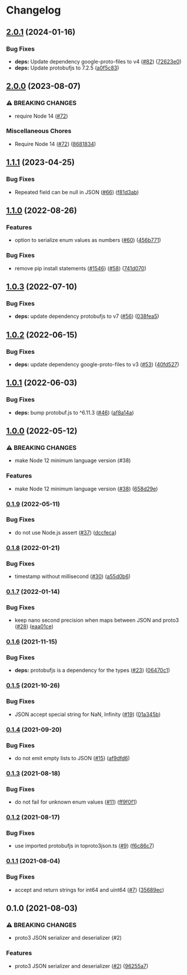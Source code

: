 # Changelog

## [2.0.1](https://github.com/googleapis/proto3-json-serializer-nodejs/compare/v2.0.0...v2.0.1) (2024-01-16)


### Bug Fixes

* **deps:** Update dependency google-proto-files to v4 ([#82](https://github.com/googleapis/proto3-json-serializer-nodejs/issues/82)) ([72623e0](https://github.com/googleapis/proto3-json-serializer-nodejs/commit/72623e04e1043353ef952178714ced733001a06d))
* **deps:** Update protobufjs to 7.2.5 ([a0f5c83](https://github.com/googleapis/proto3-json-serializer-nodejs/commit/a0f5c833cba654949ec5e624fad1849020cf899d))

## [2.0.0](https://github.com/googleapis/proto3-json-serializer-nodejs/compare/v1.1.1...v2.0.0) (2023-08-07)


### ⚠ BREAKING CHANGES

* require Node 14 ([#72](https://github.com/googleapis/proto3-json-serializer-nodejs/issues/72))

### Miscellaneous Chores

* Require Node 14 ([#72](https://github.com/googleapis/proto3-json-serializer-nodejs/issues/72)) ([8681834](https://github.com/googleapis/proto3-json-serializer-nodejs/commit/8681834d8bc204c40857e299570e1e5df4bc5618))

## [1.1.1](https://github.com/googleapis/proto3-json-serializer-nodejs/compare/v1.1.0...v1.1.1) (2023-04-25)


### Bug Fixes

* Repeated field can be null in JSON ([#66](https://github.com/googleapis/proto3-json-serializer-nodejs/issues/66)) ([f81d3ab](https://github.com/googleapis/proto3-json-serializer-nodejs/commit/f81d3ab202e2a674be73db8a9b74d3eecf3bbed4))

## [1.1.0](https://github.com/googleapis/proto3-json-serializer-nodejs/compare/v1.0.3...v1.1.0) (2022-08-26)


### Features

* option to serialize enum values as numbers ([#60](https://github.com/googleapis/proto3-json-serializer-nodejs/issues/60)) ([456b771](https://github.com/googleapis/proto3-json-serializer-nodejs/commit/456b771d5fef06d914c6e201fd9f17251e55d4d9))


### Bug Fixes

* remove pip install statements ([#1546](https://github.com/googleapis/proto3-json-serializer-nodejs/issues/1546)) ([#58](https://github.com/googleapis/proto3-json-serializer-nodejs/issues/58)) ([741d070](https://github.com/googleapis/proto3-json-serializer-nodejs/commit/741d0704f49332dd5d66206fcdf2111464fb8759))

## [1.0.3](https://github.com/googleapis/proto3-json-serializer-nodejs/compare/v1.0.2...v1.0.3) (2022-07-10)


### Bug Fixes

* **deps:** update dependency protobufjs to v7 ([#56](https://github.com/googleapis/proto3-json-serializer-nodejs/issues/56)) ([038fea5](https://github.com/googleapis/proto3-json-serializer-nodejs/commit/038fea537c8809dc272c2352b832b5301c7b79d2))

## [1.0.2](https://github.com/googleapis/proto3-json-serializer-nodejs/compare/v1.0.1...v1.0.2) (2022-06-15)


### Bug Fixes

* **deps:** update dependency google-proto-files to v3 ([#53](https://github.com/googleapis/proto3-json-serializer-nodejs/issues/53)) ([40fd527](https://github.com/googleapis/proto3-json-serializer-nodejs/commit/40fd527109838a21887f7a5058406244acabe938))

## [1.0.1](https://github.com/googleapis/proto3-json-serializer-nodejs/compare/v1.0.0...v1.0.1) (2022-06-03)


### Bug Fixes

* **deps:** bump protobuf.js to ^6.11.3 ([#46](https://github.com/googleapis/proto3-json-serializer-nodejs/issues/46)) ([af8a14a](https://github.com/googleapis/proto3-json-serializer-nodejs/commit/af8a14a35c04cbef49bff806b7d906287d1d2c0d))

## [1.0.0](https://github.com/googleapis/proto3-json-serializer-nodejs/compare/v0.1.9...v1.0.0) (2022-05-12)


### ⚠ BREAKING CHANGES

* make Node 12 minimum language version (#38)

### Features

* make Node 12 minimum language version ([#38](https://github.com/googleapis/proto3-json-serializer-nodejs/issues/38)) ([658d29e](https://github.com/googleapis/proto3-json-serializer-nodejs/commit/658d29e531c2d04d4007e5843aa62d9d8ee0dae8))

### [0.1.9](https://github.com/googleapis/proto3-json-serializer-nodejs/compare/v0.1.8...v0.1.9) (2022-05-11)


### Bug Fixes

* do not use Node.js assert ([#37](https://github.com/googleapis/proto3-json-serializer-nodejs/issues/37)) ([dccfeca](https://github.com/googleapis/proto3-json-serializer-nodejs/commit/dccfeca6f3bbeec29d88319f375a734ec48aadf7))

### [0.1.8](https://github.com/googleapis/proto3-json-serializer-nodejs/compare/v0.1.7...v0.1.8) (2022-01-21)


### Bug Fixes

* timestamp without millisecond ([#30](https://github.com/googleapis/proto3-json-serializer-nodejs/issues/30)) ([a55d0b6](https://github.com/googleapis/proto3-json-serializer-nodejs/commit/a55d0b6f98f6d1c8b7d971d0a583bbd82ea66983))

### [0.1.7](https://github.com/googleapis/proto3-json-serializer-nodejs/compare/v0.1.6...v0.1.7) (2022-01-14)


### Bug Fixes

* keep nano second precision when maps between JSON and proto3 ([#28](https://github.com/googleapis/proto3-json-serializer-nodejs/issues/28)) ([eaa01ce](https://github.com/googleapis/proto3-json-serializer-nodejs/commit/eaa01ce92c4eefa816d1d6f8ef6ed11bd2a6364b))

### [0.1.6](https://www.github.com/googleapis/proto3-json-serializer-nodejs/compare/v0.1.5...v0.1.6) (2021-11-15)


### Bug Fixes

* **deps:** protobufjs is a dependency for the types ([#23](https://www.github.com/googleapis/proto3-json-serializer-nodejs/issues/23)) ([06470c1](https://www.github.com/googleapis/proto3-json-serializer-nodejs/commit/06470c1df501439ec3f8bc546cd23d798604f3bd))

### [0.1.5](https://www.github.com/googleapis/proto3-json-serializer-nodejs/compare/v0.1.4...v0.1.5) (2021-10-26)


### Bug Fixes

* JSON accept special string for NaN, Infinity ([#19](https://www.github.com/googleapis/proto3-json-serializer-nodejs/issues/19)) ([01a345b](https://www.github.com/googleapis/proto3-json-serializer-nodejs/commit/01a345b7b1d62ee65a8673737975980d274fa22a))

### [0.1.4](https://www.github.com/googleapis/proto3-json-serializer-nodejs/compare/v0.1.3...v0.1.4) (2021-09-20)


### Bug Fixes

* do not emit empty lists to JSON ([#15](https://www.github.com/googleapis/proto3-json-serializer-nodejs/issues/15)) ([af9dfd6](https://www.github.com/googleapis/proto3-json-serializer-nodejs/commit/af9dfd65efb84cfb31af0faca805f53b0ffa9874))

### [0.1.3](https://www.github.com/googleapis/proto3-json-serializer-nodejs/compare/v0.1.2...v0.1.3) (2021-08-18)


### Bug Fixes

* do not fail for unknown enum values ([#11](https://www.github.com/googleapis/proto3-json-serializer-nodejs/issues/11)) ([ff9f0f1](https://www.github.com/googleapis/proto3-json-serializer-nodejs/commit/ff9f0f1881b1aafacd693b4e24eaee9e56aff79c))

### [0.1.2](https://www.github.com/googleapis/proto3-json-serializer-nodejs/compare/v0.1.1...v0.1.2) (2021-08-17)


### Bug Fixes

* use imported protobufjs in toproto3json.ts ([#9](https://www.github.com/googleapis/proto3-json-serializer-nodejs/issues/9)) ([f6c86c7](https://www.github.com/googleapis/proto3-json-serializer-nodejs/commit/f6c86c777d567d8430b09dea3282e52af24d890f))

### [0.1.1](https://www.github.com/googleapis/proto3-json-serializer-nodejs/compare/v0.1.0...v0.1.1) (2021-08-04)


### Bug Fixes

* accept and return strings for int64 and uint64 ([#7](https://www.github.com/googleapis/proto3-json-serializer-nodejs/issues/7)) ([35689ec](https://www.github.com/googleapis/proto3-json-serializer-nodejs/commit/35689ecee55dbe6e4cf3327c535514d7fcb8332d))

## 0.1.0 (2021-08-03)


### ⚠ BREAKING CHANGES

* proto3 JSON serializer and deserializer (#2)

### Features

* proto3 JSON serializer and deserializer ([#2](https://www.github.com/googleapis/proto3-json-serializer-nodejs/issues/2)) ([96255a7](https://www.github.com/googleapis/proto3-json-serializer-nodejs/commit/96255a77c7714f33cae547db9160615d7f80a233))
